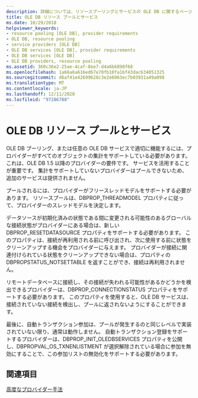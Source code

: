 ```yaml
---
description: 詳細については、リソースプーリングとサービスの OLE DB に関するページを参照してください。
title: OLE DB リソース プールとサービス
ms.date: 10/29/2018
helpviewer_keywords:
- resource pooling [OLE DB], provider requirements
- OLE DB, resource pooling
- service providers [OLE DB]
- OLE DB services [OLE DB], provider requirements
- OLE DB services [OLE DB]
- OLE DB providers, resource pooling
ms.assetid: 360c36e2-25ae-4caf-8ee7-d4a6b6898f68
ms.openlocfilehash: 1a66a6a616ed67e70fb10fa1bf43dac634051325
ms.sourcegitcommit: d6af41e42699628c3e2e6063ec7b03931a49a098
ms.translationtype: MT
ms.contentlocale: ja-JP
ms.lasthandoff: 12/11/2020
ms.locfileid: "97286788"
---
```

# <a name="ole-db-resource-pooling-and-services"></a>OLE DB リソース プールとサービス

OLE DB プーリング、または任意の OLE DB サービスで適切に機能するには、プロバイダーがすべてのオブジェクトの集計をサポートしている必要があります。 これは、OLE DB 1.5 以降のプロバイダーの要件です。 サービスを活用することが重要です。 集計をサポートしていないプロバイダーはプールできないため、追加のサービスは提供されません。

プールされるには、プロバイダーがフリースレッドモデルをサポートする必要があります。 リソースプールは、DBPROP_THREADMODEL プロパティに従って、プロバイダーのスレッドモデルを決定します。

データソースが初期化済みの状態である間に変更される可能性のあるグローバルな接続状態がプロバイダーにある場合は、新しい DBPROP_RESETDATASOURCE プロパティをサポートする必要があります。 このプロパティは、接続が再利用される前に呼び出され、次に使用する前に状態をクリーンアップする機会をプロバイダーに与えます。 プロバイダーが接続に関連付けられている状態をクリーンアップできない場合は、プロパティの DBPROPSTATUS_NOTSETTABLE を返すことができ、接続は再利用されません。

リモートデータベースに接続し、その接続が失われる可能性があるかどうかを検出できるプロバイダーは、DBPROP_CONNECTIONSTATUS プロパティをサポートする必要があります。 このプロパティを使用すると、OLE DB サービスは、接続されていない接続を検出し、プールに返されないようにすることができます。

最後に、自動トランザクション参加は、プールが発生するのと同じレベルで実装されていない限り、通常は動作しません。 自動トランザクション登録をサポートするプロバイダーは、DBPROP_INIT_OLEDBSERVICES プロパティを公開し、DBPROPVAL_OS_TXNENLISTMENT が選択解除されている場合に参加を無効にすることで、この参加リストの無効化をサポートする必要があります。

## <a name="see-also"></a>関連項目

[高度なプロバイダー手法](../../data/oledb/advanced-provider-techniques.md)
